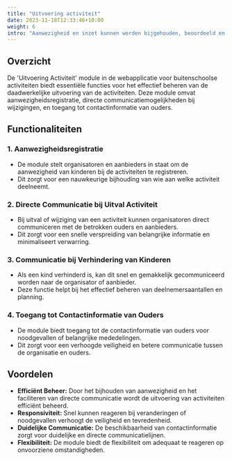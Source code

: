 ```yaml
---
title: "Uitvoering activiteit"
date: 2023-11-18T12:33:46+10:00
weight: 6
intro: "Aanwezigheid en inzet kunnen worden bijgehouden, beoordeeld en gestimuleerd, waarbij successen worden gevierd en verbeterpunten werkelijk aandacht krijgen."
---
```


## Overzicht
De 'Uitvoering Activiteit' module in de webapplicatie voor buitenschoolse activiteiten biedt essentiële functies voor het effectief beheren van de daadwerkelijke uitvoering van de activiteiten. Deze module omvat aanwezigheidsregistratie, directe communicatiemogelijkheden bij wijzigingen, en toegang tot contactinformatie van ouders.

## Functionaliteiten

### 1. Aanwezigheidsregistratie
- De module stelt organisatoren en aanbieders in staat om de aanwezigheid van kinderen bij de activiteiten te registreren.
- Dit zorgt voor een nauwkeurige bijhouding van wie aan welke activiteit deelneemt.

### 2. Directe Communicatie bij Uitval Activiteit
- Bij uitval of wijziging van een activiteit kunnen organisatoren direct communiceren met de betrokken ouders en aanbieders.
- Dit zorgt voor een snelle verspreiding van belangrijke informatie en minimaliseert verwarring.

### 3. Communicatie bij Verhindering van Kinderen
- Als een kind verhinderd is, kan dit snel en gemakkelijk gecommuniceerd worden naar de organisator of aanbieder.
- Deze functie helpt bij het effectief beheren van deelnemersaantallen en planning.

### 4. Toegang tot Contactinformatie van Ouders
- De module biedt toegang tot de contactinformatie van ouders voor noodgevallen of belangrijke mededelingen.
- Dit zorgt voor een verhoogde veiligheid en betere communicatie tussen de organisatie en ouders.

## Voordelen

- **Efficiënt Beheer:** Door het bijhouden van aanwezigheid en het faciliteren van directe communicatie wordt de uitvoering van activiteiten efficiënt beheerd.
- **Responsiviteit:** Snel kunnen reageren bij veranderingen of noodgevallen verhoogt de veiligheid en tevredenheid.
- **Duidelijke Communicatie:** De beschikbaarheid van contactinformatie zorgt voor duidelijke en directe communicatielijnen.
- **Flexibiliteit:** De module biedt de flexibiliteit om adequaat te reageren op onvoorziene omstandigheden.
